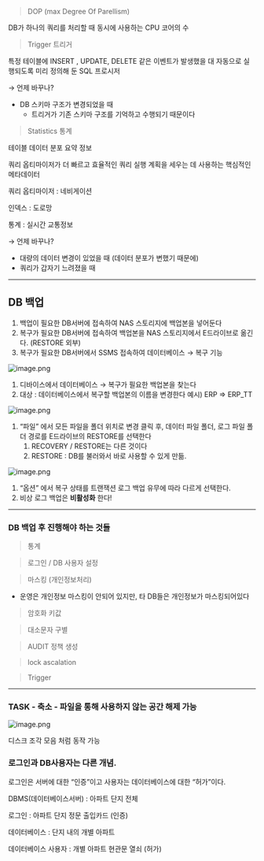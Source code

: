 > DOP (max Degree Of Parellism)
> 

DB가 하나의 쿼리를 처리할 때 동시에 사용하는 CPU 코어의 수

> Trigger 트리거
> 

특정 테이블에 INSERT , UPDATE, DELETE 같은 이벤트가 발생했을 대 자동으로 실행되도록 미리 정의해 둔 SQL 프로시저

→ 언제 바꾸나?

- DB 스키마 구조가 변경되었을 때
    - 트리거가 기존 스키마 구조를 기억하고 수행되기 때문이다

> Statistics 통계
> 

테이블 데이터 분포 요약 정보

쿼리 옵티마이저가 더 빠르고 효율적인 쿼리 실행 계획을 세우는 데 사용하는 핵심적인 메타데이터

쿼리 옵티마이저 : 네비게이션

인덱스 : 도로망

통계 : 실시간 교통정보

→ 언제 바꾸나?

- 대량의 데이터 변경이 있었을 때 (데이터 분포가 변했기 때문에)
- 쿼리가 갑자기 느려졌을 때

---

## DB 백업

1. 백업이 필요한 DB서버에 접속하여 NAS 스토리지에 백업본을 넣어둔다
2. 복구가 필요한 DB서버에 접속하여 백업본을 NAS 스토리지에서 E드라이브로 옮긴다. (RESTORE 외부)
3. 복구가 필요한 DB서버에서 SSMS 접속하여 데이터베이스 → 복구 기능

![image.png](attachment:6af706e4-190f-4cf9-8959-bf6d87980503:image.png)

1. 디바이스에서 데이터베이스 → 복구가 필요한 백업본을 찾는다
2. 대상 : 데이터베이스에서 복구할 백업본의 이름을 변경한다 예시) ERP ⇒ ERP_TT

![image.png](attachment:89826812-b90c-4ab4-817e-9f0f0855c399:image.png)

1. “파일” 에서 모든 파일을 폴더 위치로 변경 클릭 후, 데이터 파일 폴더, 로그 파일 폴더 경로를 E드라이브의 RESTORE를 선택한다
    1. RECOVERY / RESTORE는 다른 것이다
    2. RESTORE : DB를 불러와서 바로 사용할 수 있게 만듦. 

![image.png](attachment:3f2fc2ff-8c61-42b5-94cf-8515a49de779:image.png)

1. “옵션” 에서 복구 상태를 트랜잭션 로그 백업 유무에 따라 다르게 선택한다.
2. 비상 로그 백업은 **비활성화** 한다!

---

### DB 백업 후 진행해야 하는 것들

> 통계
> 

> 로그인 / DB 사용자 설정
> 

> 마스킹 (개인정보처리)
> 
- 운영은 개인정보 마스킹이 안되어 있지만, 타 DB들은 개인정보가 마스킹되어있다

> 암호화 키값
> 

> 대소문자 구별
> 

> AUDIT 정책 생성
> 

> lock ascalation
> 

> Trigger
> 

---

### TASK - 축소 - 파일을 통해 사용하지 않는 공간 해제 가능

![image.png](attachment:614e025c-b016-4a93-9b51-434494bdebc5:image.png)

디스크 조각 모음 처럼 동작 가능

### 로그인과 DB사용자는 다른 개념.

로그인은 서버에 대한 “인증”이고 사용자는 데이터베이스에 대한 “허가”이다.

DBMS(데이터베이스서버) : 아파트 단지 전체

로그인 : 아파트 단지 정문 출입카드 (인증)

데이터베이스 : 단지 내의 개별 아파트

데이터베이스 사용자 : 개별 아파트 현관문 열쇠 (허가)
